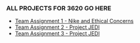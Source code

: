 ### ALL PROJECTS FOR 3620 GO HERE

- <a href="https://github.com/mtwbusiness102/ACCTMIS-3620-Team-Assignment-1"> Team Assignment 1 - Nike and Ethical Concerns </a>
- <a href="https://github.com/mtwbusiness102/ACCTMIS-3620-Team-Assignment-1"> Team Assignment 2 - Project JEDI </a>
- <a href="https://github.com/mtwbusiness102/ACCTMIS-3620-Team-Assignment-1"> Team Assignment 3 - Project JEDI </a>

